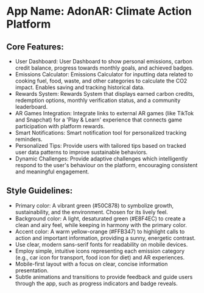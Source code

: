 # **App Name**: AdonAR: Climate Action Platform

## Core Features:

- User Dashboard: User Dashboard to show personal emissions, carbon credit balance, progress towards monthly goals, and achieved badges.
- Emissions Calculator: Emissions Calculator for inputting data related to cooking fuel, food, waste, and other categories to calculate the CO2 impact. Enables saving and tracking historical data.
- Rewards System: Rewards System that displays earned carbon credits, redemption options, monthly verification status, and a community leaderboard.
- AR Games Integration: Integrate links to external AR games (like TikTok and Snapchat) for a 'Play & Learn' experience that connects game participation with platform rewards.
- Smart Notifications: Smart notification tool for personalized tracking reminders.
- Personalized Tips: Provide users with tailored tips based on tracked user data patterns to improve sustainable behaviors.
- Dynamic Challenges: Provide adaptive challenges which intelligently respond to the user's behaviour on the platform, encouraging consistent and meaningful engagement.

## Style Guidelines:

- Primary color: A vibrant green (#50C878) to symbolize growth, sustainability, and the environment. Chosen for its lively feel.
- Background color: A light, desaturated green (#E8F4EC) to create a clean and airy feel, while keeping in harmony with the primary color.
- Accent color: A warm yellow-orange (#FFB347) to highlight calls to action and important information, providing a sunny, energetic contrast.
- Use clear, modern sans-serif fonts for readability on mobile devices.
- Employ simple, intuitive icons representing each emission category (e.g., car icon for transport, food icon for diet) and AR experiences.
- Mobile-first layout with a focus on clear, concise information presentation.
- Subtle animations and transitions to provide feedback and guide users through the app, such as progress indicators and badge reveals.